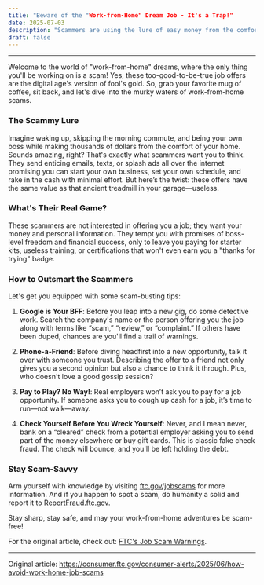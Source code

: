```yaml
---
title: "Beware of the "Work-from-Home" Dream Job - It's a Trap!"
date: 2025-07-03
description: "Scammers are using the lure of easy money from the comfort of your couch to steal your cash and personal info. Here's how to spot the red flags and keep your wallet safe."
draft: false
---
```


---

Welcome to the world of "work-from-home" dreams, where the only thing you'll be working on is a scam! Yes, these too-good-to-be-true job offers are the digital age's version of fool's gold. So, grab your favorite mug of coffee, sit back, and let's dive into the murky waters of work-from-home scams.

### The Scammy Lure

Imagine waking up, skipping the morning commute, and being your own boss while making thousands of dollars from the comfort of your home. Sounds amazing, right? That's exactly what scammers want you to think. They send enticing emails, texts, or splash ads all over the internet promising you can start your own business, set your own schedule, and rake in the cash with minimal effort. But here’s the twist: these offers have the same value as that ancient treadmill in your garage—useless.

### What's Their Real Game?

These scammers are not interested in offering you a job; they want your money and personal information. They tempt you with promises of boss-level freedom and financial success, only to leave you paying for starter kits, useless training, or certifications that won't even earn you a "thanks for trying" badge.

### How to Outsmart the Scammers

Let's get you equipped with some scam-busting tips:

1. **Google is Your BFF**: Before you leap into a new gig, do some detective work. Search the company's name or the person offering you the job along with terms like “scam,” “review,” or “complaint.” If others have been duped, chances are you'll find a trail of warnings.

2. **Phone-a-Friend**: Before diving headfirst into a new opportunity, talk it over with someone you trust. Describing the offer to a friend not only gives you a second opinion but also a chance to think it through. Plus, who doesn't love a good gossip session?

3. **Pay to Play? No Way!**: Real employers won’t ask you to pay for a job opportunity. If someone asks you to cough up cash for a job, it’s time to run—not walk—away.

4. **Check Yourself Before You Wreck Yourself**: Never, and I mean never, bank on a “cleared” check from a potential employer asking you to send part of the money elsewhere or buy gift cards. This is classic fake check fraud. The check will bounce, and you'll be left holding the debt.

### Stay Scam-Savvy

Arm yourself with knowledge by visiting [ftc.gov/jobscams](https://www.ftc.gov/jobscams) for more information. And if you happen to spot a scam, do humanity a solid and report it to [ReportFraud.ftc.gov](https://reportfraud.ftc.gov).

Stay sharp, stay safe, and may your work-from-home adventures be scam-free!

For the original article, check out: [FTC's Job Scam Warnings](https://www.ftc.gov/jobscams).

---
Original article: https://consumer.ftc.gov/consumer-alerts/2025/06/how-avoid-work-home-job-scams